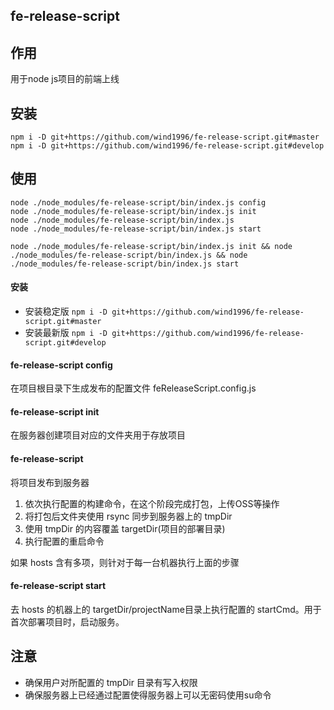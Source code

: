 ## fe-release-script

## 作用
用于node js项目的前端上线

## 安装

```shell script
npm i -D git+https://github.com/wind1996/fe-release-script.git#master
npm i -D git+https://github.com/wind1996/fe-release-script.git#develop
```
## 使用
```
node ./node_modules/fe-release-script/bin/index.js config
node ./node_modules/fe-release-script/bin/index.js init
node ./node_modules/fe-release-script/bin/index.js
node ./node_modules/fe-release-script/bin/index.js start

node ./node_modules/fe-release-script/bin/index.js init && node ./node_modules/fe-release-script/bin/index.js && node ./node_modules/fe-release-script/bin/index.js start
```
#### 安装
- 安装稳定版 `npm i -D git+https://github.com/wind1996/fe-release-script.git#master` 
- 安装最新版 `npm i -D git+https://github.com/wind1996/fe-release-script.git#develop` 

#### fe-release-script config
在项目根目录下生成发布的配置文件 feReleaseScript.config.js

#### fe-release-script init
在服务器创建项目对应的文件夹用于存放项目

#### fe-release-script
将项目发布到服务器

1. 依次执行配置的构建命令，在这个阶段完成打包，上传OSS等操作
2. 将打包后文件夹使用 rsync 同步到服务器上的 tmpDir 
3. 使用 tmpDir 的内容覆盖  targetDir(项目的部署目录)
4. 执行配置的重启命令

如果 hosts 含有多项，则针对于每一台机器执行上面的步骤

#### fe-release-script start
去 hosts 的机器上的 targetDir/projectName目录上执行配置的 startCmd。用于首次部署项目时，启动服务。

## 注意
- 确保用户对所配置的 tmpDir 目录有写入权限
- 确保服务器上已经通过配置使得服务器上可以无密码使用su命令
